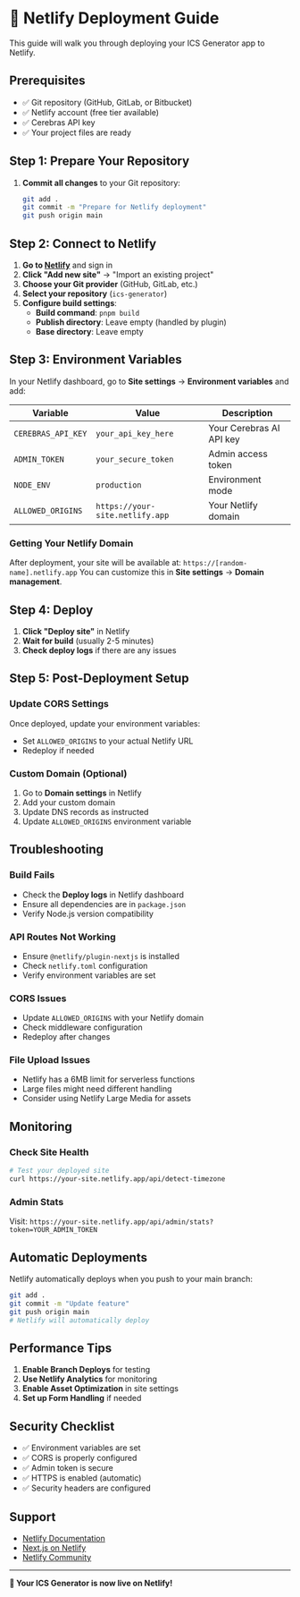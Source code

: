 # 🚀 Netlify Deployment Guide

This guide will walk you through deploying your ICS Generator app to Netlify.

## Prerequisites

- ✅ Git repository (GitHub, GitLab, or Bitbucket)
- ✅ Netlify account (free tier available)
- ✅ Cerebras API key
- ✅ Your project files are ready

## Step 1: Prepare Your Repository

1. **Commit all changes** to your Git repository:
   ```bash
   git add .
   git commit -m "Prepare for Netlify deployment"
   git push origin main
   ```

## Step 2: Connect to Netlify

1. **Go to [Netlify](https://netlify.com)** and sign in
2. **Click "Add new site"** → "Import an existing project"
3. **Choose your Git provider** (GitHub, GitLab, etc.)
4. **Select your repository** (`ics-generator`)
5. **Configure build settings**:
   - **Build command**: `pnpm build`
   - **Publish directory**: Leave empty (handled by plugin)
   - **Base directory**: Leave empty

## Step 3: Environment Variables

In your Netlify dashboard, go to **Site settings** → **Environment variables** and add:

| Variable | Value | Description |
|----------|-------|-------------|
| `CEREBRAS_API_KEY` | `your_api_key_here` | Your Cerebras AI API key |
| `ADMIN_TOKEN` | `your_secure_token` | Admin access token |
| `NODE_ENV` | `production` | Environment mode |
| `ALLOWED_ORIGINS` | `https://your-site.netlify.app` | Your Netlify domain |

### Getting Your Netlify Domain
After deployment, your site will be available at: `https://[random-name].netlify.app`
You can customize this in **Site settings** → **Domain management**.

## Step 4: Deploy

1. **Click "Deploy site"** in Netlify
2. **Wait for build** (usually 2-5 minutes)
3. **Check deploy logs** if there are any issues

## Step 5: Post-Deployment Setup

### Update CORS Settings
Once deployed, update your environment variables:
- Set `ALLOWED_ORIGINS` to your actual Netlify URL
- Redeploy if needed

### Custom Domain (Optional)
1. Go to **Domain settings** in Netlify
2. Add your custom domain
3. Update DNS records as instructed
4. Update `ALLOWED_ORIGINS` environment variable

## Troubleshooting

### Build Fails
- Check the **Deploy logs** in Netlify dashboard
- Ensure all dependencies are in `package.json`
- Verify Node.js version compatibility

### API Routes Not Working
- Ensure `@netlify/plugin-nextjs` is installed
- Check `netlify.toml` configuration
- Verify environment variables are set

### CORS Issues
- Update `ALLOWED_ORIGINS` with your Netlify domain
- Check middleware configuration
- Redeploy after changes

### File Upload Issues
- Netlify has a 6MB limit for serverless functions
- Large files might need different handling
- Consider using Netlify Large Media for assets

## Monitoring

### Check Site Health
```bash
# Test your deployed site
curl https://your-site.netlify.app/api/detect-timezone
```

### Admin Stats
Visit: `https://your-site.netlify.app/api/admin/stats?token=YOUR_ADMIN_TOKEN`

## Automatic Deployments

Netlify automatically deploys when you push to your main branch:
```bash
git add .
git commit -m "Update feature"
git push origin main
# Netlify will automatically deploy
```

## Performance Tips

1. **Enable Branch Deploys** for testing
2. **Use Netlify Analytics** for monitoring
3. **Enable Asset Optimization** in site settings
4. **Set up Form Handling** if needed

## Security Checklist

- ✅ Environment variables are set
- ✅ CORS is properly configured
- ✅ Admin token is secure
- ✅ HTTPS is enabled (automatic)
- ✅ Security headers are configured

## Support

- [Netlify Documentation](https://docs.netlify.com/)
- [Next.js on Netlify](https://docs.netlify.com/frameworks/next-js/)
- [Netlify Community](https://community.netlify.com/)

---

**🎉 Your ICS Generator is now live on Netlify!** 